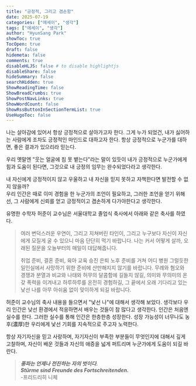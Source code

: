 ```yaml
---
title: "긍정적, 그리고 겸손함"
date: 2025-07-19
categories: ["에세이", "생각"]
tags: ["에세이", "생각"]
author: "HyunSang Park"
showToc: true
TocOpen: true
draft: false
hidemeta: false
comments: true
disableHLJS: false # to disable highlightjs
disableShare: false
hideSummary: false
searchHidden: true
ShowReadingTime: false
ShowBreadCrumbs: true
ShowPostNavLinks: true
ShowWordCount: false
ShowRssButtonInSectionTermList: true
UseHugoToc: false
---
```


나는 살아감에 있어서 항상 긍정적으로 살아가고자 한다. 그게 누가 되었건, 내가 싫어하는 사람에게 조차도 긍정적인 마인드로 대하고자 한다. 항상 긍정적으로 누군가를 대하면, 좋은 결과가 있으리라 믿는다.

우리 옛말엔 "웃는 얼굴에 침 못 뱉는다"라는 말이 있듯이 내가 긍정적으로 누군가에게 힘과 도움이 된다면, 그것으로 내 긍정의 임무는 완수되었다라고 생각한다.

내 자신에게 긍정적이지 않고 우울하고 내 자신을 믿지 못하고 자책한다면 발전할 수 없지 않을까?  
우리 인간은 때로 이미 경험을 한 누군가의 조언이 필요하고, 그러한 조언을 얻기 위해선, 그 사람에게 신뢰를 얻고 긍정적이고 겸손하게 다가야한다고 생각한다.

유명한 수학자 허준이 교수님은 서울대학교 졸업식 축사에서 아래와 같은 축사를 하였다.

> 여러 변덕스러운 우연이, 그리고 지쳐버린 타인이, 그리고 누구보다 자신이 자신에게 모질게 굴 수 있으니 마음 단단히 먹기 바랍니다. 나는 커서 어떻게 살까, 오래된 질문을 오늘부터의 매일이 대답해줍니다.
>
> 취업 준비, 결혼 준비, 육아 교육 승진 은퇴 노후 준비를 거쳐 어디 병원 그럴듯한 일인실에서 사망하기 위한 준비에 산만해지지 않기를 바랍니다. 무례와 혐오와 경쟁과 분열과 비교와 나태와 허무의 달콤함에 길들지 않길, 의미와 무의미의 온갖 폭력을 이겨내고 하루하루를 온전히 경험하길, 그 끝에서 오래 기다리고 있는 낯선 나를 아무 아쉬움 없이 맞이하게 되길 바랍니다.

허준이 교수님의 축사 내용을 들으면서 "낯선 나"에 대해서 생각해 보았다. 생각보다 우리 인간은 낮선 환경에서 적응하면서 배우는 것들이 참 많다고 생각한다. 인간은 처음엔 실수를 한다. 그러한 실수를 통해 인간은 한층한층 성장한다. 성장 가능성이 너무나도 농후(濃厚)한 우리에게 낯선 기회를 지속적으로 주고자 노력한다.

항상 자기자신을 믿고 사랑하며, 자기자신이 부족한 부분들이 무엇인지에 대해서 깊게 고찰하며, 자신이 배운 것들과 자신의 애증을 넓게 퍼트리며 누군가에게 도움이 되길 바란다.

> ***풍파는 언제나 전진하는 자의 벗이다.***  
> ***Stürme sind Freunde des Fortschreitenden.***  
> -프리드리히 니체